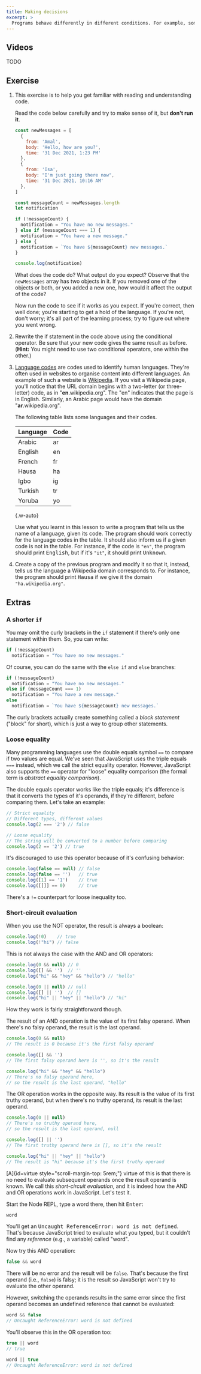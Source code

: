 ```yaml
---
title: Making decisions
excerpt: >
  Programs behave differently in different conditions. For example, some features of an app may only be available when a premium user is logged in. In this episode, we'll learn some JavaScript constructs that we can use to make such decisions.
---
```


## Videos

TODO

## Exercise

1. This exercise is to help you get familiar with reading and understanding code.

    Read the code below carefully and try to make sense of it, but **don't run it**.

    ```js
    const newMessages = [
      {
        from: 'Amal',
        body: 'Hello, how are you?',
        time: '31 Dec 2021, 1:23 PM'
      },
      {
        from: 'Isa',
        body: "I'm just going there now",
        time: '31 Dec 2021, 10:16 AM'
      },
    ]

    const messageCount = newMessages.length
    let notification

    if (!messageCount) {
      notification = "You have no new messages."
    } else if (messageCount === 1) {
      notification = "You have a new message."
    } else {
      notification = `You have ${messageCount} new messages.`
    }

    console.log(notification)
    ```

    What does the code do? What output do you expect? Observe that the `newMessages` array has two objects in it. If you removed one of the objects or both, or you added a new one, how would it affect the output of the code?

    Now run the code to see if it works as you expect. If you're correct, then well done; you're starting to get a hold of the language. If you're not, don't worry; it's all part of the learning process; try to figure out where you went wrong.

1. Rewrite the if statement in the code above using the conditional operator. Be sure that your new code gives the same result as before. (**Hint:** You might need to use two conditional operators, one within the other.)

1. [Language codes](https://en.wikipedia.org/wiki/Language_code) are codes used to identify human languages. They're often used in websites to organise content into different languages. An example of such a website is [Wikipedia](https://www.wikipedia.org). If you visit a Wikipedia page, you'll notice that the URL domain begins with a two-letter (or three-letter) code, as in "<b>en</b>.wikipedia.org". The "en" indicates that the page is in English. Similarly, an Arabic page would have the domain "<b>ar</b>.wikipedia.org".

    The following table lists some languages and their codes.

    | Language | Code |
    | --- | --- |
    | Arabic | ar |
    | English | en |
    | French | fr |
    | Hausa | ha |
    | Igbo | ig |
    | Turkish | tr |
    | Yoruba | yo |

    {.w-auto}

    Use what you learnt in this lesson to write a program that tells us the name of a language, given its code. The program should work correctly for the language codes in the table. It should also inform us if a given code is not in the table. For instance, if the code is `"en"`, the program should print <samp>English</samp>, but if it's `"it"`, it should print <samp>Unknown</samp>.

1. Create a copy of the previous program and modify it so that it, instead, tells us the language a Wikipedia domain corresponds to.
    For instance, the program should print <samp>Hausa</samp> if we give it the domain `"ha.wikipedia.org"`.

## Extras

### A shorter `if`

You may omit the curly brackets in the `if` statement if there's only one statement within them. So, you can write:

```js
if (!messageCount)
  notification = "You have no new messages."
```

Of course, you can do the same with the `else if` and `else` branches:

```js
if (!messageCount)
  notification = "You have no new messages."
else if (messageCount === 1)
  notification = "You have a new message."
else
  notification = `You have ${messageCount} new messages.`
```

The curly brackets actually create something called a <i>block statement</i> ("block" for short), which is just a way to group other statements.

### Loose equality

Many programming languages use the double equals symbol `==` to compare if two values are equal. We've seen that JavaScript uses the triple equals `===` instead, which we call the strict equality operator. However, JavaScript also supports the `==` operator for "loose" equality comparison (the formal term is <i>abstract equality comparison</i>).

The double equals operator works like the triple equals; it's difference is that it converts the types of it's operands, if they're different, before comparing them. Let's take an example:

```js
// Strict equality
// Different types, different values
console.log(2 === '2') // false

// Loose equality
// The string will be converted to a number before comparing
console.log(2 == '2') // true
```

It's discouraged to use this operator because of it's confusing behavior:

```js
console.log(false == null) // false
console.log(false == '')   // true
console.log([1] == '1')    // true
console.log([[]] == 0)     // true
```

There's a `!=` counterpart for loose inequality too.

### Short-circuit evaluation

When you use the NOT operator, the result is always a boolean:

```js
console.log(!0)    // true
console.log(!"hi") // false
```

This is not always the case with the AND and OR operators:

```js
console.log(0 && null) // 0
console.log([] && '')  // ''
console.log("hi" && "hey" && "hello") // "hello"

console.log(0 || null) // null
console.log([] || '')  // []
console.log("hi" || "hey" || "hello") // "hi"
```

How they work is fairly straightforward though.

The result of an AND operation is the value of its first falsy operand. When there's no falsy operand, the result is the last operand.

```js
console.log(0 && null)
// The result is 0 because it's the first falsy operand

console.log([] && '')
// The first falsy operand here is '', so it's the result

console.log("hi" && "hey" && "hello")
// There's no falsy operand here,
// so the result is the last operand, "hello"
```

The OR operation works in the opposite way. Its result is the value of its first truthy operand, but when there's no truthy operand, its result is the last operand.

```js
console.log(0 || null)
// There's no truthy operand here,
// so the result is the last operand, null

console.log([] || '')
// The first truthy operand here is [], so it's the result

console.log("hi" || "hey" || "hello")
// The result is "hi" because it's the first truthy operand
```

[A]{id=virtue style="scroll-margin-top: 5rem;"} virtue of this is that there is no need to evaluate subsequent operands once the result operand is known. We call this <i>short-circuit evaluation</i>, and it is indeed how the AND and OR operations work in JavaScript. Let's test it.

Start the Node REPL, type a word there, then hit <kbd class="key">Enter</kbd>:

```js
word
```

You'll get an <samp>Uncaught ReferenceError: word is not defined</samp>. That's because JavaScript tried to evaluate what you typed, but it couldn't find any <i>reference</i> (e.g., a variable) called "word".

Now try this AND operation:

```js
false && word
```

There will be no error and the result will be `false`. That's because the first operand (i.e., `false`) is falsy; it is the result so JavaScript won't try to evaluate the other operand.

However, switching the operands results in the same error since the first operand becomes an undefined reference that cannot be evaluated:

```js
word && false
// Uncaught ReferenceError: word is not defined
```

You'll observe this in the OR operation too:

```js
true || word
// true

word || true
// Uncaught ReferenceError: word is not defined
```
